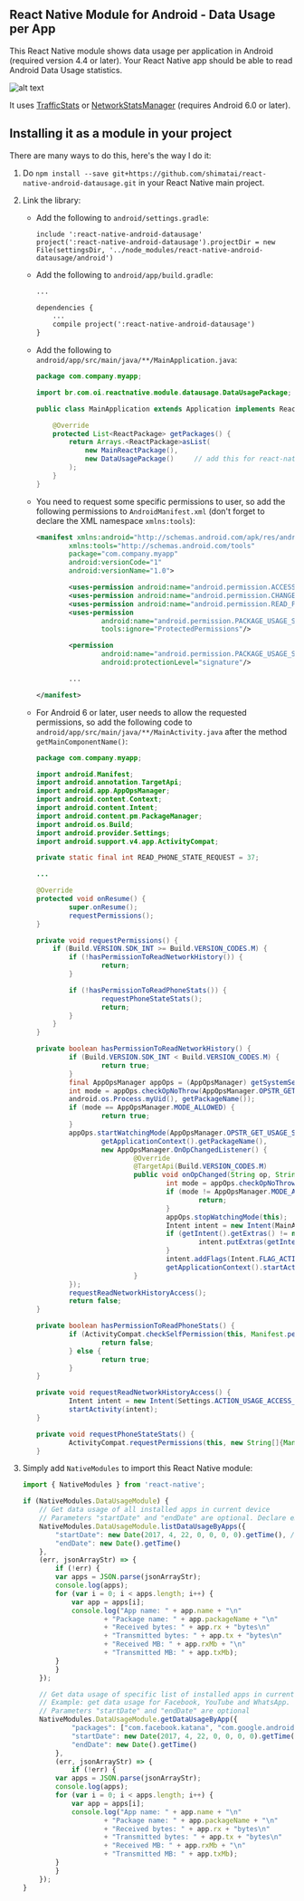 ## React Native Module for Android - Data Usage per App 
This React Native module shows data usage per application in Android (required version 4.4 or later). Your React Native app should be able to read Android Data Usage statistics.

![alt text](https://raw.githubusercontent.com/shimatai/react-native-android-datausage/master/images/Screenshot_Android_Data_Usage.png)

It uses [TrafficStats](https://developer.android.com/reference/android/net/TrafficStats.html) or [NetworkStatsManager](https://developer.android.com/reference/android/app/usage/NetworkStatsManager.html) (requires Android 6.0 or later).

## Installing it as a module in your project
There are many ways to do this, here's the way I do it:

1. Do `npm install --save git+https://github.com/shimatai/react-native-android-datausage.git` in your React Native main project.

2. Link the library:
    * Add the following to `android/settings.gradle`:
        ```
        include ':react-native-android-datausage'
        project(':react-native-android-datausage').projectDir = new File(settingsDir, '../node_modules/react-native-android-datausage/android')
        ```

    * Add the following to `android/app/build.gradle`:
        ```xml
        ...

        dependencies {
            ...
            compile project(':react-native-android-datausage')
        }
        ```
    * Add the following to `android/app/src/main/java/**/MainApplication.java`:
        ```java
        package com.company.myapp;

        import br.com.oi.reactnative.module.datausage.DataUsagePackage;  // add this for react-native-android-datausage

        public class MainApplication extends Application implements ReactApplication {

            @Override
            protected List<ReactPackage> getPackages() {
                return Arrays.<ReactPackage>asList(
                    new MainReactPackage(),
                    new DataUsagePackage()     // add this for react-native-android-datausage
                );
            }
        }
        ```
    * You need to request some specific permissions to user, so add the following permissions to `AndroidManifest.xml` (don't forget to declare the XML namespace `xmlns:tools`):
        ```xml
        <manifest xmlns:android="http://schemas.android.com/apk/res/android"
                xmlns:tools="http://schemas.android.com/tools"
                package="com.company.myapp"
                android:versionCode="1"
                android:versionName="1.0">

                <uses-permission android:name="android.permission.ACCESS_NETWORK_STATE"/>
                <uses-permission android:name="android.permission.CHANGE_NETWORK_STATE"/>
                <uses-permission android:name="android.permission.READ_PHONE_STATE"/>
                <uses-permission
                        android:name="android.permission.PACKAGE_USAGE_STATS"
                        tools:ignore="ProtectedPermissions"/>

                <permission
                        android:name="android.permission.PACKAGE_USAGE_STATS"
                        android:protectionLevel="signature"/>

                ...

        </manifest>
        ```

    * For Android 6 or later, user needs to allow the requested permissions, so add the following code to `android/app/src/main/java/**/MainActivity.java` after the method `getMainComponentName()`:
        ```java
        package com.company.myapp;

        import android.Manifest;
        import android.annotation.TargetApi;
        import android.app.AppOpsManager;
        import android.content.Context;
        import android.content.Intent;
        import android.content.pm.PackageManager;
        import android.os.Build;
        import android.provider.Settings;
        import android.support.v4.app.ActivityCompat;

        private static final int READ_PHONE_STATE_REQUEST = 37;

        ...

        @Override
        protected void onResume() {
                super.onResume();
                requestPermissions();
        }

        private void requestPermissions() {
            if (Build.VERSION.SDK_INT >= Build.VERSION_CODES.M) {
                if (!hasPermissionToReadNetworkHistory()) {
                        return;
                }

                if (!hasPermissionToReadPhoneStats()) {
                        requestPhoneStateStats();
                        return;
                }
            }
        }

        private boolean hasPermissionToReadNetworkHistory() {
                if (Build.VERSION.SDK_INT < Build.VERSION_CODES.M) {
                        return true;
                }
                final AppOpsManager appOps = (AppOpsManager) getSystemService(Context.APP_OPS_SERVICE);
                int mode = appOps.checkOpNoThrow(AppOpsManager.OPSTR_GET_USAGE_STATS,
                android.os.Process.myUid(), getPackageName());
                if (mode == AppOpsManager.MODE_ALLOWED) {
                        return true;
                }
                appOps.startWatchingMode(AppOpsManager.OPSTR_GET_USAGE_STATS,
                        getApplicationContext().getPackageName(),
                        new AppOpsManager.OnOpChangedListener() {
                                @Override
                                @TargetApi(Build.VERSION_CODES.M)
                                public void onOpChanged(String op, String packageName) {
                                        int mode = appOps.checkOpNoThrow(AppOpsManager.OPSTR_GET_USAGE_STATS, android.os.Process.myUid(), getPackageName());
                                        if (mode != AppOpsManager.MODE_ALLOWED) {
                                                return;
                                        }
                                        appOps.stopWatchingMode(this);
                                        Intent intent = new Intent(MainActivity.this, MainActivity.class);
                                        if (getIntent().getExtras() != null) {
                                                intent.putExtras(getIntent().getExtras());
                                        }
                                        intent.addFlags(Intent.FLAG_ACTIVITY_CLEAR_TASK | Intent.FLAG_ACTIVITY_NEW_TASK);
                                        getApplicationContext().startActivity(intent);
                                }
                });
                requestReadNetworkHistoryAccess();
                return false;
        }

        private boolean hasPermissionToReadPhoneStats() {
                if (ActivityCompat.checkSelfPermission(this, Manifest.permission.READ_PHONE_STATE) == PackageManager.PERMISSION_DENIED) {
                        return false;
                } else {
                        return true;
                }
        }

        private void requestReadNetworkHistoryAccess() {
                Intent intent = new Intent(Settings.ACTION_USAGE_ACCESS_SETTINGS);
                startActivity(intent);
        }

        private void requestPhoneStateStats() {
                ActivityCompat.requestPermissions(this, new String[]{Manifest.permission.READ_PHONE_STATE}, READ_PHONE_STATE_REQUEST);
        }
        ```

3. Simply add `NativeModules` to import this React Native module:

    ```javascript
    import { NativeModules } from 'react-native';

    if (NativeModules.DataUsageModule) {
        // Get data usage of all installed apps in current device
        // Parameters "startDate" and "endDate" are optional. Declare empty object {} for no date filter.
        NativeModules.DataUsageModule.listDataUsageByApps({
            "startDate": new Date(2017, 4, 22, 0, 0, 0, 0).getTime(), // 1495422000000 = Mon May 22 2017 00:00:00
            "endDate": new Date().getTime()
        },
        (err, jsonArrayStr) => {
            if (!err) {
		    var apps = JSON.parse(jsonArrayStr);
		    console.log(apps);
		    for (var i = 0; i < apps.length; i++) {
			    var app = apps[i];
			    console.log("App name: " + app.name + "\n" 
					    + "Package name: " + app.packageName + "\n"
					    + "Received bytes: " + app.rx + "bytes\n"
					    + "Transmitted bytes: " + app.tx + "bytes\n"
					    + "Received MB: " + app.rxMb + "\n"
					    + "Transmitted MB: " + app.txMb);
		    }
            }
        });

        // Get data usage of specific list of installed apps in current device
        // Example: get data usage for Facebook, YouTube and WhatsApp.
        // Parameters "startDate" and "endDate" are optional
        NativeModules.DataUsageModule.getDataUsageByApp({
                "packages": ["com.facebook.katana", "com.google.android.youtube", "com.whatsapp"],
                "startDate": new Date(2017, 4, 22, 0, 0, 0, 0).getTime(), // 1495422000000 = Mon May 22 2017 00:00:00
                "endDate": new Date().getTime()
            }, 
            (err, jsonArrayStr) => {
                if (!err) {
		    var apps = JSON.parse(jsonArrayStr);
		    console.log(apps);
		    for (var i = 0; i < apps.length; i++) {
			    var app = apps[i];
			    console.log("App name: " + app.name + "\n" 
					    + "Package name: " + app.packageName + "\n"
					    + "Received bytes: " + app.rx + "bytes\n"
					    + "Transmitted bytes: " + app.tx + "bytes\n"
					    + "Received MB: " + app.rxMb + "\n"
					    + "Transmitted MB: " + app.txMb);
		    }
            }
        });
    }
    ```

